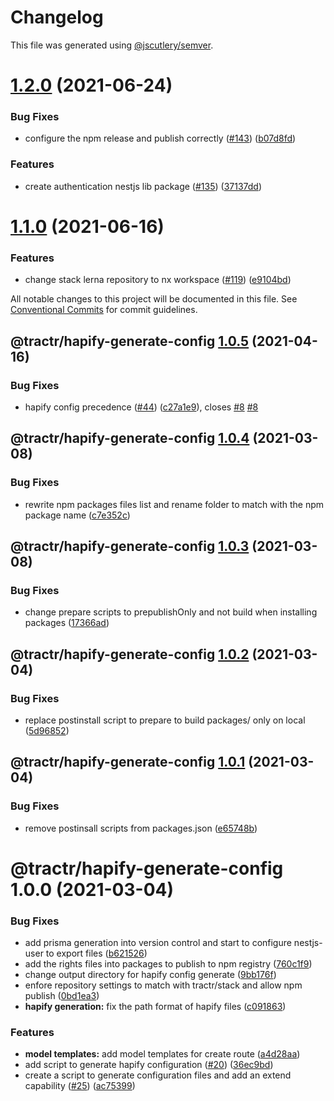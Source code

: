 # Changelog

This file was generated using
[@jscutlery/semver](https://github.com/jscutlery/semver).

# [1.2.0](https://github.com/tractr/stack/compare/hapify-generate-config-1.1.0...hapify-generate-config-1.2.0) (2021-06-24)

### Bug Fixes

- configure the npm release and publish correctly
  ([#143](https://github.com/tractr/stack/issues/143))
  ([b07d8fd](https://github.com/tractr/stack/commit/b07d8fd33330d1d06d0465a9e9d65fb7a0415e1b))

### Features

- create authentication nestjs lib package
  ([#135](https://github.com/tractr/stack/issues/135))
  ([37137dd](https://github.com/tractr/stack/commit/37137ddbab63e4aa8b3cac270d4564c722fed5ba))

# [1.1.0](https://github.com/tractr/stack/compare/hapify-generate-config-1.0.5...hapify-generate-config-1.1.0) (2021-06-16)

### Features

- change stack lerna repository to nx workspace
  ([#119](https://github.com/tractr/stack/issues/119))
  ([e9104bd](https://github.com/tractr/stack/commit/e9104bde081619c0f3752bb9d129e19d1d6bda5d))

All notable changes to this project will be documented in this file. See
[Conventional Commits](https://conventionalcommits.org) for commit guidelines.

## @tractr/hapify-generate-config [1.0.5](https://github.com/tractr/stack/compare/@tractr/hapify-generate-config@1.0.4...@tractr/hapify-generate-config@1.0.5) (2021-04-16)

### Bug Fixes

- hapify config precedence ([#44](https://github.com/tractr/stack/issues/44))
  ([c27a1e9](https://github.com/tractr/stack/commit/c27a1e98cac9bb94869051101c34f30e524e1e9a)),
  closes [#8](https://github.com/tractr/stack/issues/8)
  [#8](https://github.com/tractr/stack/issues/8)

## @tractr/hapify-generate-config [1.0.4](https://github.com/tractr/stack/compare/@tractr/hapify-generate-config@1.0.3...@tractr/hapify-generate-config@1.0.4) (2021-03-08)

### Bug Fixes

- rewrite npm packages files list and rename folder to match with the npm
  package name
  ([c7e352c](https://github.com/tractr/stack/commit/c7e352cd2406d8f76c001b670671af98e23c10f8))

## @tractr/hapify-generate-config [1.0.3](https://github.com/tractr/stack/compare/@tractr/hapify-generate-config@1.0.2...@tractr/hapify-generate-config@1.0.3) (2021-03-08)

### Bug Fixes

- change prepare scripts to prepublishOnly and not build when installing
  packages
  ([17366ad](https://github.com/tractr/stack/commit/17366ada324f19b5a853a96a01f42996a43385b8))

## @tractr/hapify-generate-config [1.0.2](https://github.com/tractr/stack/compare/@tractr/hapify-generate-config@1.0.1...@tractr/hapify-generate-config@1.0.2) (2021-03-04)

### Bug Fixes

- replace postinstall script to prepare to build packages/ only on local
  ([5d96852](https://github.com/tractr/stack/commit/5d96852f2e753c78c62248c3f9846e6e0e94c07c))

## @tractr/hapify-generate-config [1.0.1](https://github.com/tractr/stack/compare/@tractr/hapify-generate-config@1.0.0...@tractr/hapify-generate-config@1.0.1) (2021-03-04)

### Bug Fixes

- remove postinsall scripts from packages.json
  ([e65748b](https://github.com/tractr/stack/commit/e65748b26a993f0e35bbec960907fcaaa5fe6270))

# @tractr/hapify-generate-config 1.0.0 (2021-03-04)

### Bug Fixes

- add prisma generation into version control and start to configure nestjs-user
  to export files
  ([b621526](https://github.com/tractr/stack/commit/b621526e2a9c7dc5ed5f0a88c8cabffb636c17f7))
- add the rights files into packages to publish to npm registry
  ([760c1f9](https://github.com/tractr/stack/commit/760c1f98da944f39f821c7d4e30847e229bba44d))
- change output directory for hapify config generate
  ([9bb176f](https://github.com/tractr/stack/commit/9bb176f4013817e7db2dddf032d8f92fd06e717a))
- enfore repository settings to match with tractr/stack and allow npm publish
  ([0bd1ea3](https://github.com/tractr/stack/commit/0bd1ea38f5c1fc5f88e5611b214de8418bd59bdc))
- **hapify generation:** fix the path format of hapify files
  ([c091863](https://github.com/tractr/stack/commit/c0918634696ff9848cb6803b8a3ea25daf3e2e92))

### Features

- **model templates:** add model templates for create route
  ([a4d28aa](https://github.com/tractr/stack/commit/a4d28aa52badebd88186158d51ffe78d4c514dbf))
- add script to generate hapify configuration
  ([#20](https://github.com/tractr/stack/issues/20))
  ([36ec9bd](https://github.com/tractr/stack/commit/36ec9bdc73ba1ae3053db3e0c16c1e00b1e0a225))
- create a script to generate configuration files and add an extend capability
  ([#25](https://github.com/tractr/stack/issues/25))
  ([ac75399](https://github.com/tractr/stack/commit/ac75399d87c67f2698946b584408e849fdb1a2f3))
